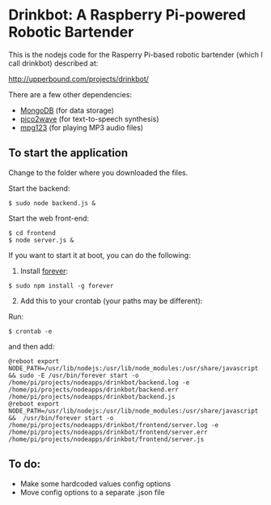 # Drinkbot: A Raspberry Pi-powered Robotic Bartender

This is the nodejs code for the Rasperry Pi-based robotic bartender (which I call drinkbot) described at:

http://upperbound.com/projects/drinkbot/

There are a few other dependencies:

* [MongoDB](http://mongodb.com) (for data storage)
* [pico2wave](http://my-small-projects.blogspot.com/2016/01/raspberry-pi-text-to-speech-pico2wave.html) (for text-to-speech synthesis)
* [mpg123](https://www.mpg123.de/) (for playing MP3 audio files)

## To start the application

Change to the folder where you downloaded the files.

Start the backend:

```
$ sudo node backend.js &
```

Start the web front-end:

```
$ cd frontend
$ node server.js &
```

If you want to start it at boot, you can do the following:
1. Install [forever](https://github.com/foreverjs/forever):

```
$ sudo npm install -g forever
```


2. Add this to your crontab (your paths may be different):

Run:

```
$ crontab -e
```

and then add:

```
@reboot export NODE_PATH=/usr/lib/nodejs:/usr/lib/node_modules:/usr/share/javascript && sudo -E /usr/bin/forever start -o /home/pi/projects/nodeapps/drinkbot/backend.log -e /home/pi/projects/nodeapps/drinkbot/backend.err /home/pi/projects/nodeapps/drinkbot/backend.js
@reboot export NODE_PATH=/usr/lib/nodejs:/usr/lib/node_modules:/usr/share/javascript &&  /usr/bin/forever start -o /home/pi/projects/nodeapps/drinkbot/frontend/server.log -e /home/pi/projects/nodeapps/drinkbot/frontend/server.err /home/pi/projects/nodeapps/drinkbot/frontend/server.js
```

## To do:

* Make some hardcoded values config options
* Move config options to a separate .json file





